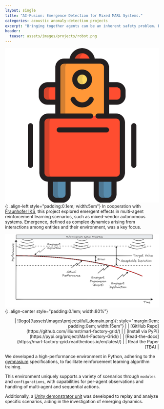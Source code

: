 ```yaml
---
layout: single
title: "AI-Fusion: Emergence Detection for Mixed MARL Systems."
categories: acoustic anomaly-detection projects
excerpt: "Bringing together agents can be an inherent safety problem. Building the basis to mix and match."
header:
  teaser: assets/images/projects/robot.png
---
```


![logo](\assets\images\projects\robot.png){: .align-left style="padding:0.1em; width:5em"}
In cooperation with [Fraunhofer IKS](https://www.iks.fraunhofer.de/), this project explored emergent effects in multi-agent reinforcement learning scenarios, such as mixed-vendor autonomous systems. Emergence, defined as complex dynamics arising from interactions among entities and their environment, was a key focus.

![Relation emergence](/assets/images/projects/rel_emergence.png){: .align-center style="padding:0.1em; width:80%"}

<div class="table-right" style="text-align:right">
| ![logo](\assets\images\projects\full_domain.png){: style="margin:0em; padding:0em; width:15em"} |
| [GitHub Repo](https://github.com/illiumst/marl-factory-grid/) | 
| [Install via PyPI](https://pypi.org/project/Marl-Factory-Grid/) | 
| [Read-the-docs](https://marl-factory-grid.readthedocs.io/en/latest/) |
| Read the Paper (TBA)  |

</div>

We developed a high-performance environment in Python, adhering to the [gymnasium](https://gymnasium.farama.org/main/) specifications, to facilitate reinforcement learning algorithm training.

This environment uniquely supports a variety of scenarios through `modules` and `configurations`, with capabilities for per-agent observations and handling of multi-agent and sequential actions.

Additionally, a [Unity demonstrator unit](https://github.com/illiumst/F-IKS_demonstrator) was developed to replay and analyze specific scenarios, aiding in the investigation of emerging dynamics.
